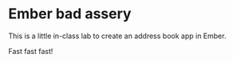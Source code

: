 Ember bad assery
================

This is a little in-class lab to create an address book app in Ember.

Fast fast fast!